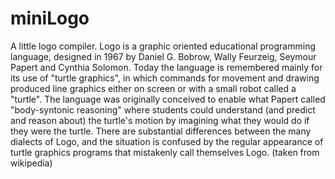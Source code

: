 miniLogo
========

A little logo compiler.
Logo is a graphic oriented educational programming language, designed in 1967 by Daniel G. Bobrow, Wally Feurzeig, Seymour Papert and Cynthia Solomon. Today the language is remembered mainly for its use of "turtle graphics", in which commands for movement and drawing produced line graphics either on screen or with a small robot called a "turtle". The language was originally conceived to enable what Papert called "body-syntonic reasoning" where students could understand (and predict and reason about) the turtle's motion by imagining what they would do if they were the turtle. There are substantial differences between the many dialects of Logo, and the situation is confused by the regular appearance of turtle graphics programs that mistakenly call themselves Logo.
(taken from wikipedia)

